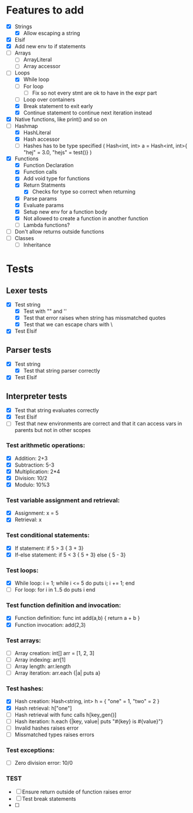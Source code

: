 # Features to add 

- [x] Strings
    - [x] Allow escaping a string
- [x] Elsif
- [x] Add new env to if statements
- [ ] Arrays
    - [ ] ArrayLiteral
    - [ ] Array accessor
- [ ] Loops
    - [x] While loop
    - [ ] For loop
        - [ ] Fix so not every stmt are ok to have in the expr part
    - [ ] Loop over containers
    - [x] Break statement to exit early
    - [x] Continue statement to continue next iteration instead
- [x] Native functions, like print() and so on
- [ ] Hashmap
    - [x] HashLiteral
    - [x] Hash accessor
    - [ ] Hashes has to be type specified ( Hash<int, int> a = Hash<int, int>{ "hej" = 3.0, "hejs" = test()} )
- [x] Functions
    - [x] Function Declaration
    - [x] Function calls
    - [x] Add void type for functions
    - [x] Return Statments
        - [x] Checks for type so correct when returning
    - [x] Parse params
    - [x] Evaluate params
    - [x] Setup new env for a function body
    - [x] Not allowed to create a function in another function
    - [ ] Lambda functions?
- [ ] Don't allow returns outside functions
- [ ] Classes
    - [ ] Inheritance

# Tests
## Lexer tests
- [x] Test string
    - [x] Test with "" and ''
    - [x] Test that error raises when string has missmatched quotes
    - [x] Test that we can escape chars with \
- [x] Test Elsif

## Parser tests
- [x] Test string
    - [x] Test that string parser correctly
- [x] Test Elsif

## Interpreter tests
- [x] Test that string evaluates correctly
- [x] Test Elsif
- [ ] Test that new environments are correct and that it can access vars in parents but not in other scopes

### Test arithmetic operations:
- [x] Addition: 2+3
- [x] Subtraction: 5-3
- [x] Multiplication: 2*4
- [x] Division: 10/2
- [x] Modulo: 10%3
### Test variable assignment and retrieval:

- [x] Assignment: x = 5
- [x] Retrieval: x
### Test conditional statements:
- [x] If statement: if 5 > 3 { 3 + 3}
- [x] If-else statement: if 5 < 3 { 5 + 3} else { 5 - 3}
### Test loops:

- [x] While loop: i = 1; while i <= 5 do puts i; i += 1; end
- [ ] For loop: for i in 1..5 do puts i end
### Test function definition and invocation:

- [x] Function definition: func int add(a,b) { return a + b }
- [x] Function invocation: add(2,3)
### Test arrays:

- [ ] Array creation: int[] arr = [1, 2, 3]
- [ ] Array indexing: arr[1]
- [ ] Array length: arr.length
- [ ] Array iteration: arr.each {|a| puts a}
### Test hashes:

- [x] Hash creation: Hash<string, int> h = { "one" = 1, "two" = 2 }
- [x] Hash retrieval: h["one"]
- [ ] Hash retrieval with func calls h[key_gen()]
- [ ] Hash iteration: h.each {|key, value| puts "#{key} is #{value}"}
- [ ] Invalid hashes raises error
- [ ] Missmatched types raises errors
### Test exceptions:
- [ ] Zero division error: 10/0

### TEST
- [ ] Ensure return outside of function raises error
- [ ] Test break statements
- [ ] 